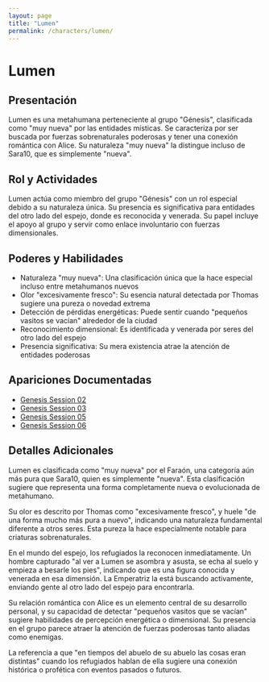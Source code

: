 ```yaml
---
layout: page
title: "Lumen"
permalink: /characters/lumen/
---
```


# Lumen

## Presentación
Lumen es una metahumana perteneciente al grupo "Génesis", clasificada como "muy nueva" por las entidades místicas. Se caracteriza por ser buscada por fuerzas sobrenaturales poderosas y tener una conexión romántica con Alice. Su naturaleza "muy nueva" la distingue incluso de Sara10, que es simplemente "nueva".

## Rol y Actividades
Lumen actúa como miembro del grupo "Génesis" con un rol especial debido a su naturaleza única. Su presencia es significativa para entidades del otro lado del espejo, donde es reconocida y venerada. Su papel incluye el apoyo al grupo y servir como enlace involuntario con fuerzas dimensionales.

## Poderes y Habilidades
- Naturaleza "muy nueva": Una clasificación única que la hace especial incluso entre metahumanos nuevos
- Olor "excesivamente fresco": Su esencia natural detectada por Thomas sugiere una pureza o novedad extrema
- Detección de pérdidas energéticas: Puede sentir cuando "pequeños vasitos se vacían" alrededor de la ciudad
- Reconocimiento dimensional: Es identificada y venerada por seres del otro lado del espejo
- Presencia significativa: Su mera existencia atrae la atención de entidades poderosas

## Apariciones Documentadas
- [Genesis Session 02](../../campaigns/genesis/session-02.md)
- [Genesis Session 03](../../campaigns/genesis/session-03.md)
- [Genesis Session 05](../../campaigns/genesis/session-05.md)
- [Genesis Session 06](../../campaigns/genesis/session-06.md)

## Detalles Adicionales
Lumen es clasificada como "muy nueva" por el Faraón, una categoría aún más pura que Sara10, quien es simplemente "nueva". Esta clasificación sugiere que representa una forma completamente nueva o evolucionada de metahumano.

Su olor es descrito por Thomas como "excesivamente fresco", y huele "de una forma mucho más pura a nuevo", indicando una naturaleza fundamental diferente a otros seres. Esta pureza la hace especialmente notable para criaturas sobrenaturales.

En el mundo del espejo, los refugiados la reconocen inmediatamente. Un hombre capturado "al ver a Lumen se asombra y asusta, se echa al suelo y empieza a besarle los pies", indicando que es una figura conocida y venerada en esa dimensión. La Emperatriz la está buscando activamente, enviando gente al otro lado del espejo para encontrarla.

Su relación romántica con Alice es un elemento central de su desarrollo personal, y su capacidad de detectar "pequeños vasitos que se vacían" sugiere habilidades de percepción energética o dimensional. Su presencia en el grupo parece atraer la atención de fuerzas poderosas tanto aliadas como enemigas.

La referencia a que "en tiempos del abuelo de su abuelo las cosas eran distintas" cuando los refugiados hablan de ella sugiere una conexión histórica o profética con eventos pasados o futuros.